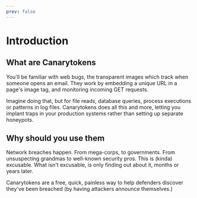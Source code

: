 ```yaml
---
prev: false
---
```


# Introduction

## What are Canarytokens

You'll be familiar with web bugs, the transparent images which track when someone opens an email. They work by embedding a unique URL in a page's image tag, and monitoring incoming GET requests.

Imagine doing that, but for file reads, database queries, process executions or patterns in log files. Canarytokens does all this and more, letting you implant traps in your production systems rather than setting up separate honeypots.

## Why should you use them

Network breaches happen. From mega-corps, to governments. From unsuspecting grandmas to well-known security pros. This is (kinda) excusable. What isn't excusable, is only finding out about it, months or years later.

Canarytokens are a free, quick, painless way to help defenders discover they've been breached (by having attackers announce themselves.)
